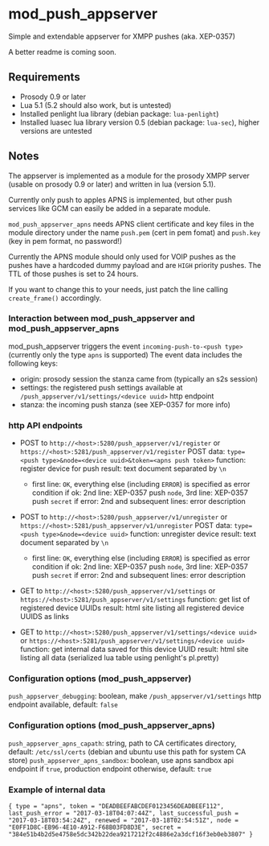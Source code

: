 # mod_push_appserver
Simple and extendable appserver for XMPP pushes (aka. XEP-0357)

A better readme is coming soon.

## Requirements

- Prosody 0.9 or later
- Lua 5.1 (5.2 should also work, but is untested)
- Installed penlight lua library (debian package: `lua-penlight`)
- Installed luasec lua library version 0.5 (debian package: `lua-sec`), higher versions are untested

## Notes
The appserver is implemented as a module for the prosody XMPP server (usable on prosody 0.9 or later) and written in lua (version 5.1).

Currently only push to apples APNS is implemented, but other push services like GCM can easily be added in a separate module.

`mod_push_appserver_apns` needs APNS client certificate and key files in the module directory under the name `push.pem` (cert in pem fomat) and `push.key` (key in pem format, no password!)

Currently the APNS module should only used for VOIP pushes as the pushes have a hardcoded dummy payload and are `HIGH` priority pushes.
The TTL of those pushes is set to 24 hours.

If you want to change this to your needs, just patch the line calling `create_frame()` accordingly.

### Interaction between mod_push_appserver and mod_push_appserver_apns
mod_push_appserver triggers the event `incoming-push-to-<push type>` (currently only the type `apns` is supported)
The event data includes the following keys:
- origin: prosody session the stanza came from (typically an s2s session)
- settings: the registered push settings available at `/push_appserver/v1/settings/<device uuid>` http endpoint
- stanza: the incoming push stanza (see XEP-0357 for more info)

### http API endpoints
- POST to `http://<host>:5280/push_appserver/v1/register` or `https://<host>:5281/push_appserver/v1/register`
  POST data: `type=<push type>&node=<device uuid>&token=<apns push token>`
  function: register device for push
  result: text document separated by `\n`
  - first line: `OK`, everything else (including `ERROR`) is specified as error condition
    if ok: 2nd line: XEP-0357 push `node`, 3rd line: XEP-0357 push `secret`
    if error: 2nd and subsequent lines: error description

- POST to `http://<host>:5280/push_appserver/v1/unregister` or `https://<host>:5281/push_appserver/v1/unregister`
  POST data: `type=<push type>&node=<device uuid>`
  function: unregister device
  result: text document separated by `\n`
  - first line: `OK`, everything else (including `ERROR`) is specified as error condition
    if ok: 2nd line: XEP-0357 push `node`, 3rd line: XEP-0357 push `secret`
    if error: 2nd and subsequent lines: error description

- GET to `http://<host>:5280/push_appserver/v1/settings` or `https://<host>:5281/push_appserver/v1/settings`
  function: get list of registered device UUIDs
  result: html site listing all registered device UUIDS as links

- GET to `http://<host>:5280/push_appserver/v1/settings/<device uuid>` or `https://<host>:5281/push_appserver/v1/settings/<device uuid>`
  function: get internal data saved for this device UUID
  result: html site listing all data (serialized lua table using penlight's pl.pretty)

### Configuration options (mod_push_appserver)
`push_appserver_debugging`: boolean, make `/push_appserver/v1/settings` http endpoint available, default: `false`

### Configuration options (mod_push_appserver_apns)
`push_appserver_apns_capath`: string, path to CA certificates directory, default: `/etc/ssl/certs` (debian and ubuntu use this path for system CA store)
`push_appserver_apns_sandbox`: boolean, use apns sandbox api endpoint if `true`, production endpoint otherwise, default: `true`

### Example of internal data
``
{
  type = "apns",
  token = "DEADBEEFABCDEF0123456DEADBEEF112",
  last_push_error = "2017-03-18T04:07:44Z",
  last_successful_push = "2017-03-18T03:54:24Z",
  renewed = "2017-03-18T02:54:51Z",
  node = "E0FF1D8C-EB96-4E10-A912-F68B03FD8D3E",
  secret = "384e51b4b2d5e4758e5dc342b22dea9217212f2c4886e2a3dcf16f3eb0eb3807"
}
``
